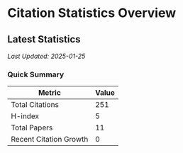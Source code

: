 # Citation Statistics Overview

## Latest Statistics
*Last Updated: 2025-01-25*

### Quick Summary
| Metric | Value |
| ------ | ----- |
| Total Citations | 251 |
| H-index | 5 |
| Total Papers | 11 |
| Recent Citation Growth | 0 |